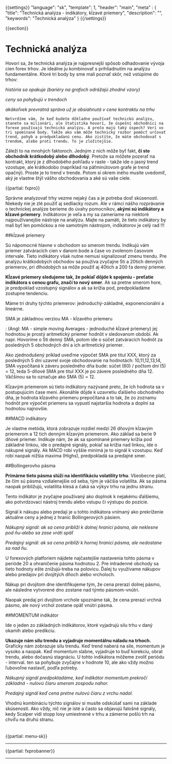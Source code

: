 {{settings}}
  "language": "sk",
  "template": 1,
  "header": "main",
  "meta" : {
    "title": "Technická analýza - indikátory, kĺzavé priemery",
    "description": "",
    "keywords": "Technická analýza"
  }
{{/settings}}

<div class="row">
<div class="col-md-9" role="main" markdown="1">

{{section}}

# Technická analýza

Hovorí sa, že technická analýza je najpresnejší spôsob odhadovanie vývoja cien forex trhov. Je ideálne ju kombinovať s prihliadnutím na analýzu fundamentálne. Ktoré tri body by sme mali poznať skôr, než vstúpime do trhov:

*história sa opakuje (bariéry na grafoch odrážajú zhodné vzory)*

*ceny sa pohybujú v trendoch*

*akákoľvek prevratná správa už je obsiahnutá v cene kontraktu na trhu*

    Netvrdíme vám, že keď budete dôkladne používať technickú analýzu, stanete sa milionári, ale štatistika hovorí, že úspešní obchodníci na forexe používajú technickú analýzu. A prečo majú taký úspech? Verí vo tri spomínané body. Takže ako vám môže technický rozbor pomôcť určovať trend, pohyb a predpokladanú cenu. Ako zistíte, že máte obchodovať s trendom, alebo proti trendu. To je zložitejšie.

Záleží to na mnohých faktoroch. Jedným z nich môže byť fakt, **či ste obchodník krátkodobý alebo dlhodobý**. Pretože sa môžete pozerať na kontrakt, ktorý je z dlhodobého pohľadu v raste - takže ide o jasný trend vzostupe, ale krátkodobo (napríklad na päťminútovom grafe je trend opačný). Proste je to trend v trende. Potom si okrem iného musíte uvedomiť, aký je vlastne štýl vášho obchodovania a aké sú vaše ciele.

{{partial: fxpro}}

Správne analyzovať trhy vezme nejaký čas a je potreba dosť skúseností. Niekedy nie je zlé použiť aj sedliacky rozum. Ale v rámci nášho rozprávanie o technickej analýze berieme do úvahy pomocníkov, **akými sú indikátory a kĺzavé priemery**. Indikátorov je veľa a my sa zameriame na niektoré najpoužívanejšie nástroje na analýzu. Majte na pamäti, že tieto indikátory by mali byť len pomôckou a nie samotným nástrojom, indikátorov je celý rad !!!

##kĺzavé priemery

Sú nápomocné hlavne v obchodom so smerom trendu. Indikujú vám priemer zatváracích cien v danom bode a čase vo zvolenom časovom intervale. Tieto indikátory však nutne nemusí signalizovať zmenu trendu. Pre analýzu krátkodobých obchodov sa používa zvyčajne 5ti a 20tich denných priemerov, pri dlhodobých sa môže použiť aj 40tich a 200 ťa denný priemer.

**Kĺzavé priemery sledujeme tak, že pokiaľ dôjde k spojeniu - preťatie indikátora s cenou grafu, značí to nový smer**. Ak sa pretne smerom hore, je predpoklad vzostupný signálov a ak sa krížia pod, predpokladáme zostupne tendenciu.

Máme tri druhy týchto priemerov: jednoduchý-základné, exponencionální a lineárne.

SMA je základnou verziou MA - kĺzavého priemeru 

:    (Angl: MA - simple moving Averages - jednoduché kĺzavé priemery) jej hodnotou je prostý aritmetický priemer hodnôt v sledovanom období. Ak napr. Hovoríme o 5ti denný SMA, potom ide o súčet zatváracích hodnôt za posledných 5 obchodných dní a ich aritmetický priemer.

Ako zjednodušený príklad uveďme výpočet SMA pre titul XXX, ktorý za posledných 5 dní uzavrel svoje obchodovanie na hodnotách: 10,11,12,13,14, SMA vypočítaná k záveru posledného dňa bude: súčet (60) / počtom dní (5) = 12, teda 5-dňové SMA pre titul XXX je po závere posledného dňa 12. Väčšinou sa to označuje ako SMA (5) = 12.

Kĺzavým priemerom sú tieto indikátory nazývané preto, že ich hodnota sa v postupujúcim čase mení. Akonáhle dôjde k uzavretiu ďalšieho obchodného dňa, je hodnota kĺzavého priemeru prepočítaná a to tak, že zo zoznamu hodnôt pre výpočet priemeru sa vypustí najstaršia hodnota a doplní sa hodnotou najnovšie.


##MACD indikátory

Je vlastne metóda, ktorá zobrazuje rozdiel medzi 26 dňovým kĺzavým priemerom a 12 tich denným kĺzavým priemerom. Ako základ sa berie 9 dňové priemer. Indikuje nám, že ak sa spomínané priemery krížia pod základné linkou, ide o predajné signály, pokiaľ sa krížia nad linkou, ide o nákupné signály. Ak MACD robí vyššie minimá je to signál k vzostupu. Keď robí naopak nižšia maxima (Highs), predpokladá sa predajné smer.

##Bollingerovho pásma

**Primárne tieto pásma slúži na identifikáciu volatility trhu**. Všeobecne platí, že čím sú pásma vzdialenejšie od seba, tým je väčšia volatilita. Ak sa pásma naopak približujú, volatilita klesá a čaká sa výkyv trhu na jednu stranu.

Tento indikátor je zvyčajne používaný ako doplnok k nejakému ďalšiemu, ako potvrdzovací nástroj trendu alebo vstupu či výstupu do pozície.

Signál k nákupu alebo predaji je u tohto indikátora vnímaný ako prekríženie aktuálne ceny a jednej z hraníc Bollingerových pásiem.

*Nákupný signál: ak sa cena priblíži k dolnej hranici pásma, ale neklesne pod ňu-alebo sa zase vráti späť*

*Predajný signál: ak sa cena priblíži k hornej hranici pásma, ale nedostane sa nad ňu.*

U forexových platforiem nájdete najčastejšie nastavenia tohto pásma v perióde 20 a ohraničenie pásma hodnotou 2. Pre intradenné obchody sa tieto hodnoty ešte znižujú-treba na polovicu.
Ďalej tu využívame nákupov alebo predajov pri dvojitých dňoch alebo vrcholoch.

Nákup pri dvojitom dne identifikujeme tým, že cena prerazí dolnej pásmo, ale následne vytvorené dno zostane nad týmto pásmom-vnútri.

Naopak predaj pri dvojitom vrchole spoznáme tak, že cena prerazí vrchná pásmo, ale nový vrchol zostane opäť vnútri pásma.

##MOMENTUM indikátor

Ide o jeden zo základných indikátorov, ktoré vyjadrujú silu trhu v daný okamih alebo predikciu.

**Ukazuje nám silu trendu a vyjadruje momentálnu náladu na trhoch.** Graficky nám zobrazuje silu trendu. Keď trend naberá na sile, momentum je vysoko a naopak. Keď momentum slabne, vyjadruje to buď korekciu, obrat trendu, alebo dočasnú stagnáciu.
U tohto indikátora môžeme zvoliť periódu - interval. ten sa pohybuje zvyčajne v hodnote 10, ale ako vždy možno ľubovoľne nastaviť, podľa potreby.

*Nákupný signál predpokladáme, keď indikátor momentum prekročí základná - nulovú čiaru smerom zospodu nahor.*

*Predajný signál keď cena pretne nulovú čiaru z vrchu nadol.*

Vhodnú kombináciu týchto signálov si musíte odskúšať sami na základe skúseností. Ako vždy, nič nie je isté a často sa objavujú falošné signály, kedy Scalper vidí stopp losy umiestnené v trhu a zámerne pošlú trh na chvíľu na druhú stranu.



</div>
<div class="col-md-3" markdown="1">
<div class="well" markdown="1" style="margin-top: 2.5em">

{{partial: menu-sk}}

</div>


- - -
{{partial: fxprobanner}}
- - -


</div>
</div>
